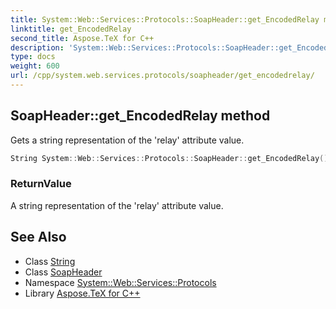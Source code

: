 ```yaml
---
title: System::Web::Services::Protocols::SoapHeader::get_EncodedRelay method
linktitle: get_EncodedRelay
second_title: Aspose.TeX for C++
description: 'System::Web::Services::Protocols::SoapHeader::get_EncodedRelay method. Gets a string representation of the ''relay'' attribute value in C++.'
type: docs
weight: 600
url: /cpp/system.web.services.protocols/soapheader/get_encodedrelay/
---
```

## SoapHeader::get_EncodedRelay method


Gets a string representation of the 'relay' attribute value.

```cpp
String System::Web::Services::Protocols::SoapHeader::get_EncodedRelay()
```


### ReturnValue

A string representation of the 'relay' attribute value.

## See Also

* Class [String](../../../system/string/)
* Class [SoapHeader](../)
* Namespace [System::Web::Services::Protocols](../../)
* Library [Aspose.TeX for C++](../../../)
